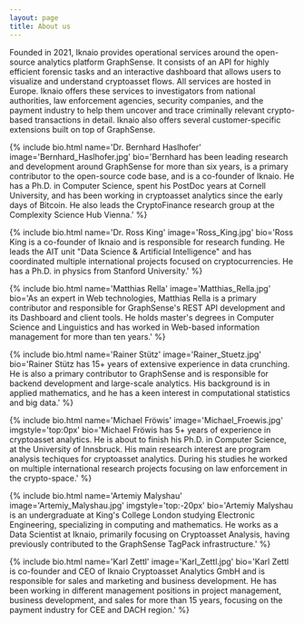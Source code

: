 ```yaml
---
layout: page
title: About us
---
```

<p>
Founded in 2021, Iknaio provides operational services around the open-source analytics platform GraphSense. It consists of an API for highly efficient forensic tasks and an interactive dashboard that allows users to visualize and understand cryptoasset flows. All services are hosted in Europe. Iknaio offers these services to investigators from national authorities, law enforcement agencies, security companies, and the payment industry to help them uncover and trace criminally relevant crypto-based transactions in detail. Iknaio also offers several customer-specific extensions built on top of GraphSense.
</p>

{% include bio.html name='Dr. Bernhard Haslhofer' image='Bernhard_Haslhofer.jpg' bio='Bernhard has been leading research and development around GraphSense for more than six years, is a primary contributor to the open-source code base, and is a co-founder of Iknaio. He has a Ph.D. in Computer Science, spent his PostDoc years at Cornell University, and has been working in cryptoasset analytics since the early days of Bitcoin. He also leads the CryptoFinance research group at the Complexity Science Hub Vienna.' %}

{% include bio.html name='Dr. Ross King' image='Ross_King.jpg' bio='Ross King is a co-founder of Iknaio and is responsible for research funding. He leads the AIT unit "Data Science & Artificial Intelligence" and has coordinated multiple international projects focused on cryptocurrencies. He has a Ph.D. in physics from Stanford University.' %}

{% include bio.html name='Matthias Rella' image='Matthias_Rella.jpg' bio='As an expert in Web technologies, Matthias Rella is a primary contributor and responsible for GraphSense\'s REST API development and its Dashboard and client tools. He holds master\'s degrees in Computer Science and Linguistics and has worked in Web-based information management for more than ten years.' %}

{% include bio.html name='Rainer Stütz' image='Rainer_Stuetz.jpg' bio='Rainer Stütz has 15+ years of extensive experience in data crunching. He is also a primary contributor to GraphSense and is responsible for backend development and large-scale analytics. His background is in applied mathematics, and he has a keen interest in computational statistics and big data.' %}

{% include bio.html name='Michael Fröwis' image='Michael_Froewis.jpg' imgstyle='top:0px' bio='Michael Fröwis has 5+ years of experience in cryptoasset analytics. He is about to finish his Ph.D. in Computer Science, at the University of Innsbruck. His main research interest are program analysis techiques for cryptoasset analytics. During his studies he worked on multiple international research projects focusing on law enforcement in the crypto-space.' %}

{% include bio.html name='Artemiy Malyshau' image='Artemiy_Malyshau.jpg' imgstyle='top:-20px' bio='Artemiy Malyshau is an undergraduate at King\'s College London studying Electronic Engineering, specializing in computing and mathematics. He works as a Data Scientist at Iknaio, primarily focusing on Cryptoasset Analysis, having previously contributed to the GraphSense TagPack infrastructure.' %}

{% include bio.html name='Karl Zettl' image='Karl_Zettl.jpg' bio='Karl Zettl is co-founder and CEO of Iknaio Cryptoasset Analytics GmbH and is responsible for sales and marketing and business development. He has been working in different management positions in project management, business development, and sales for more than 15 years, focusing on the payment industry for CEE and DACH region.' %}
